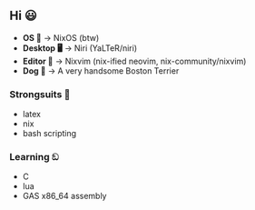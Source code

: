 ## Hi 😃
- **OS 🐧** -> NixOS (btw) 
- **Desktop 🖥️** -> Niri (YaLTeR/niri)
- **Editor 📓** -> Nixvim (nix-ified neovim, nix-community/nixvim)
- **Dog 🐶** -> A very handsome Boston Terrier

### Strongsuits 🦾
- latex
- nix
- bash scripting

### Learning ඞ
- C
- lua
- GAS x86_64 assembly
